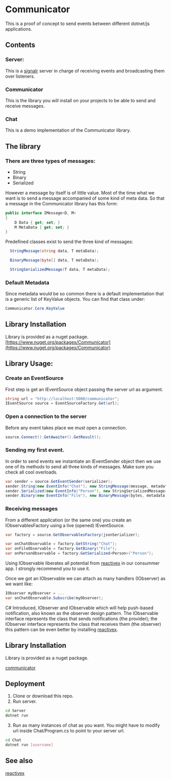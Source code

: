 # Communicator

This is a proof of concept to send events between different dotnet/js applications.


## Contents
### Server:
This is a
[signalr](https://dotnet.microsoft.com/apps/aspnet/real-time) server in charge of receiving events and broadcasting them over listeners.
### Communicator
This is the library you will install on your projects to be able to send and receive messages.
### Chat
This is a demo implementation of the Communicator library.

## The library
### There are three types of messages:

* String
* Binary
* Serialized

However a message by itself is of little value. Most of the time what we want is to send a message accompanied of some kind of meta data.
So that a message in the Communicator library has this form:

```cs
public interface IMessage<D, M>
{
    D Data { get; set; }
    M MetaData { get; set; }
}
```

Predefined classes exist to send the three kind of messages:

```cs
  StringMessage(string data, T metaData);

  BinaryMessage(byte[] data, T metaData);

  StringSerializedMessage(T data, T metaData);
```

### Default Metadata
Since metadata would be so common there is a default implementation that is a generic list of KeyValue objects. You can find that class under:

```cs
Communicator.Core.KeyValue
```

## Library Installation
Library is provided as a nuget package.
[https://www.nuget.org/packages/Communicator](https://www.nuget.org/packages/Communicator)

## Library Usage:

### Create an EventSource
First step is get an IEventSource object passing the server url as argument.

```cs
string url = "http://localhost:5000/communicator";
IEventSource source = EventSourceFactory.Get(url); 
```

### Open a connection to the server
Before any event takes place we must open a connection.

```cs
source.Connect().GetAwaiter().GetResult(); 
```

### Sending my first event.
In order to send events we instantiate an IEventSender object then we use
one of its methods to send all three kinds of messages. Make sure you check all cool overloads.

```cs
var sender = source.GetEventSender(serializer);
sender.String(new EventInfo("Chat"), new StringMessage(message, metadata));
sender.Serialized(new EventInfo("Person"), new StringSerializedMessage<Person>(p, metadata));
sender.Binary(new EventInfo("File"), new BinaryMessage(bytes, metadata));
```


### Receiving messages
From a different application (or the same one) you create an IObservablesFactory
using a live (opened) IEventSource.

```cs
var factory = source.GetObservablesFactory(jsonSerializer);

var onChatObservable = factory.GetString("Chat");
var onFileObservable = factory.GetBinary("File");
var onPersonObservable = factory.GetSerialized<Person>("Person");
```

Using IObservable liberates all potential from [reactivex](reactivex.io) in our consummer app.
I strongly recommend you to use it.

Once we got an IObservable we can attach as many handlers (IObserver) as we want like:

```cs
IObserver myObserver = ...
var onChatObservable.Subscribe(myObserver);
```

C# Introduced, IObserver<T> and IObservable<T> which will help push-based notification,
also known as the observer design pattern. The IObservable<T> interface represents
the class that sends notifications (the provider); the IObserver<T> interface represents
the class that receives them (the observer) this pattern can be even better by installing [reactivex](reactivex.io). 


## Library Installation
Library is provided as a nuget package.

[communicator](https://www.nuget.org/packages/Communicator)

## Deployment
1. Clone or download this repo.
2. Run server.
```bash
cd Server
dotnet run
```
3. Run as many instances of chat as you want.
You might have to modify url inside Chat/Program.cs to point to your server url.
```bash
cd Chat
dotnet run [username]
```

## See also
[reactivex](reactivex.io)

